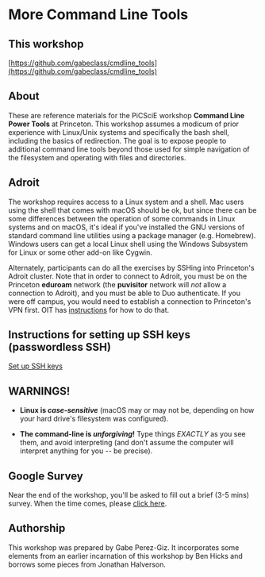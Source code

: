 # More Command Line Tools

## This workshop

[https://github.com/gabeclass/cmdline_tools](https://github.com/gabeclass/cmdline_tools)

## About
These are reference materials for the PiCSciE workshop **Command Line Power Tools** at Princeton. 
This workshop assumes a modicum of prior experience with Linux/Unix systems and specifically the bash shell, including the basics of redirection. The goal is to expose people to additional command line tools beyond those used for simple navigation of the filesystem and operating with files and directories.

## Adroit
The workshop requires access to a Linux system and a shell. Mac users using the shell that comes with macOS should be ok, but since there can be some differences between the operation of some commands in Linux systems and on macOS, it's ideal if you've installed the GNU versions of standard command line utilities using a package manager (e.g. Homebrew). Windows users can get a local Linux shell using the Windows Subsystem for Linux or some other add-on like Cygwin.

Alternately, participants can do all the exercises by SSHing into Princeton's Adroit cluster.  Note that in order to connect to Adroit, you must be on the Princeton **eduroam** network (the **puvisitor** network will *not* allow a connection to
Adroit), and you must be able to Duo authenticate. If you were off campus, you would need to establish a connection to Princeton's VPN first. OIT has
[instructions](https://princeton.service-now.com/snap?id=kb_article&sys_id=ce2a27064f9ca20018ddd48e5210c745)
for how to do that.

<!-- You can find the page, presentation and examples either in the
[src/](src/) folder or hosted via Github Pages at
[https://princetonuniversity.github.io/hpc_beginning_workshop/](https://princetonuniversity.github.io/hpc_beginning_workshop/)
-->

## Instructions for setting up SSH keys (passwordless SSH)

[Set up SSH keys](https://www.digitalocean.com/community/tutorials/how-to-set-up-ssh-keys-on-ubuntu-1604)


## **WARNINGS!**


* **Linux is _case-sensitive_** (macOS may or may not be, depending on
  how your hard drive's filesystem was configured).

* **The command-line is _unforgiving_!** Type things *EXACTLY* as you
  see them, and avoid interpreting (and don't assume the computer will
  interpret anything for you -- be precise).



## Google Survey
Near the end of the workshop, you'll be asked to fill out a brief (3-5
mins) survey. When the time comes, please
[click here](https://forms.gle/WhoAcb1J82XVTqq38).

<!--
## Resources for further study

* _The Linux Command Line_ (a book by William Shotts -- [free PDF
online](http://linuxcommand.org/tlcl.php)

* _Introduction to Linux: A Hands on Guide_ (a book by Machtelt
  Garrels -- free PDFs discoverable online; [full HTML
  version](https://www.tldp.org/LDP/intro-linux/html/) is online)
  
  
* Afternoon session (Intro to HPC on the Princeton Clusters)

* Wednesday session (Command Line Power Tools -- moves faster, a bit
  more advanced, but worth seeing even if you can't keep up this time
  around)
-->
<!-- [Getting Started with
HPC at
Princeton](https://researchcomputing.princeton.edu/education/online-tutorials/getting-started)
--> <!-- [OnComputingWell](https://oncomputingwell.princeton.edu) -->
<!-- [Research Computing
FAQ](https://researchcomputing.princeton.edu/faq) --> <!--
[AskRC](https://researchcomputing.princeton.edu/about/contact/ask-research-computing)
-->

## Getting Help Later

If you encounter difficulties working on the PU computing systems or
have basic Linux questions, please drop in to one of PICSciE's twice
weekly <a
href="https://researchcomputing.princeton.edu/education/help-sessions">live
help sessions</a>, visit our blog
[*OnComputingWell*](https://oncomputingwell.princeton.edu) to see if
someone has answered your question, post your question on our Q&A site
[AskRC](https://researchcomputing.princeton.edu/about/contact/ask-research-computing),
or send an email to <a
href="mailto:cses@princeton.edu">cses@princeton.edu</a>.

<!--
## About Makefile
I update the documentation directory using a Makefile to sync src/ and docs/, with
the 'Dinky' theme because its seemed apropros of Princeton. To run it, just run
`make` from the repo root.
-->

## Authorship

This workshop was prepared by Gabe Perez-Giz. It incorporates some
elements from an earlier incarnation of this workshop by Ben Hicks and
borrows some pieces from Jonathan Halverson.
